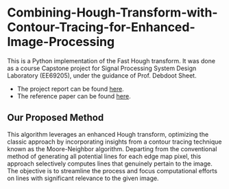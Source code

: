 # Combining-Hough-Transform-with-Contour-Tracing-for-Enhanced-Image-Processing
This is a Python implementation of the Fast Hough transform. It was done as a course Capstone project for Signal Processing System Design Laboratory (EE69205), under the guidance of Prof. Debdoot Sheet.

* The project report can be found [here](https://drive.google.com/file/d/1RibY2xX5mNayhD5V24sb-P3VEqOGZ0OS/view?usp=drive_link).
* The reference paper can be found [here](https://ieeexplore.ieee.org/stamp/stamp.jsp?tp=&arnumber=6949962).

## Our Proposed Method

This algorithm leverages an enhanced Hough transform, optimizing the classic approach by incorporating insights from a contour tracing technique known as the Moore-Neighbor algorithm. Departing from the conventional method of generating all potential lines for each edge map pixel, this approach selectively computes lines that genuinely pertain to the image. 
The objective is to streamline the process and focus computational efforts on lines with significant relevance to the given image.


